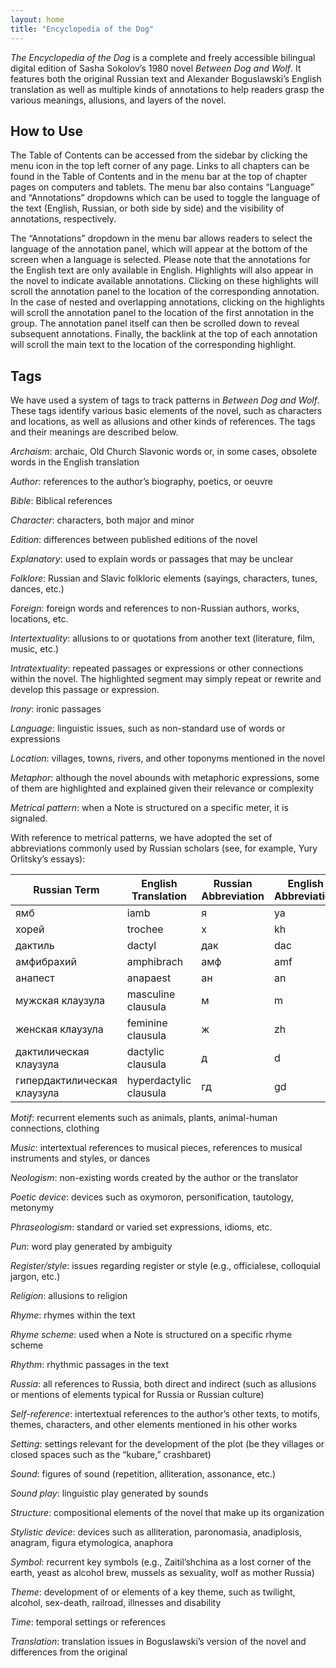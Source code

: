 ```yaml
---
layout: home
title: "Encyclopedia of the Dog"
---
```


*The Encyclopedia of the Dog* is a complete and freely accessible bilingual digital edition of Sasha Sokolov’s 1980 novel *Between Dog and Wolf*. It features both the original Russian text and Alexander Boguslawski’s English translation as well as multiple kinds of annotations to help readers grasp the various meanings, allusions, and layers of the novel.

## How to Use

The Table of Contents can be accessed from the sidebar by clicking the menu icon in the top left corner of any page. Links to all chapters can be found in the Table of Contents and in the menu bar at the top of chapter pages on computers and tablets. The menu bar also contains “Language” and “Annotations” dropdowns which can be used to toggle the language of the text (English, Russian, or both side by side) and the visibility of annotations, respectively.

The “Annotations” dropdown in the menu bar allows readers to select the language of the annotation panel, which will appear at the bottom of the screen when a language is selected. Please note that the annotations for the English text are only available in English. Highlights will also appear in the novel to indicate available annotations. Clicking on these highlights will scroll the annotation panel to the location of the corresponding annotation. In the case of nested and overlapping annotations, clicking on the highlights will scroll the annotation panel to the location of the first annotation in the group. The annotation panel itself can then be scrolled down to reveal subsequent annotations. Finally, the backlink at the top of each annotation will scroll the main text to the location of the corresponding highlight.

## Tags

We have used a system of tags to track patterns in *Between Dog and Wolf*. These tags identify various basic elements of the novel, such as characters and locations, as well as allusions and other kinds of references. The tags and their meanings are described below.

*Archaism*: archaic, Old Church Slavonic words or, in some cases, obsolete words in the English translation

*Author*: references to the author’s biography, poetics, or oeuvre

*Bible*: Biblical references

*Character*: characters, both major and minor

*Edition*: differences between published editions of the novel

*Explanatory*: used to explain words or passages that may be unclear

*Folklore*: Russian and Slavic folkloric elements (sayings, characters, tunes, dances, etc.)

*Foreign*: foreign words and references to non-Russian authors, works, locations, etc.

*Intertextuality*: allusions to or quotations from another text (literature, film, music, etc.)

*Intratextuality*: repeated passages or expressions or other connections within the novel. The highlighted segment may simply repeat or rewrite and develop this passage or expression.

*Irony*: ironic passages

*Language*: linguistic issues, such as non-standard use of words or expressions

*Location*: villages, towns, rivers, and other toponyms mentioned in the novel

*Metaphor*: although the novel abounds with metaphoric expressions, some of them are highlighted and explained given their relevance or complexity

*Metrical pattern*: when a Note is structured on a specific meter, it is signaled. 

​​With reference to metrical patterns, we have adopted the set of abbreviations commonly used by Russian scholars (see, for example, Yury Orlitsky’s essays):
 
| Russian Term | English Translation | Russian Abbreviation | English Abbreviation |
|---|---|---|---|
| ямб | iamb | я | ya | 
| хорей | trochee | х | kh |
| дактиль | dactyl | дак | dac |
| амфибрахий | amphibrach | амф | amf |
| анапест | anapaest | ан | an |
| мужская клаузула | masculine clausula | м | m |
| женская клаузула | feminine clausula | ж | zh |
| дактилическая клаузула | dactylic clausula | д | d |
| гипердактилическая клаузула | hyperdactylic clausula | гд | gd |


*Motif*: recurrent elements such as animals, plants, animal-human connections, clothing

*Music*: intertextual references to musical pieces, references to musical instruments and styles, or dances

*Neologism*: non-existing words created by the author or the translator

*Poetic device*: devices such as oxymoron, personification, tautology, metonymy

*Phraseologism*: standard or varied set expressions, idioms, etc.

*Pun*: word play generated by ambiguity

*Register/style*: issues regarding register or style (e.g., officialese, colloquial jargon, etc.) 

*Religion*: allusions to religion

*Rhyme*: rhymes within the text

*Rhyme scheme*: used when a Note is structured on a specific rhyme scheme

*Rhythm*: rhythmic passages in the text

*Russia*: all references to Russia, both direct and indirect (such as allusions or mentions of elements typical for Russia or Russian culture)

*Self-reference*: intertextual references to the author’s other texts, to motifs, themes, characters, and other elements mentioned in his other works

*Setting*: settings relevant for the development of the plot (be they villages or closed spaces such as the “kubare,” crashbaret)

*Sound*: figures of sound (repetition, alliteration, assonance, etc.)

*Sound play*: linguistic play generated by sounds

*Structure*: compositional elements of the novel that make up its organization

*Stylistic device*: devices such as alliteration, paronomasia, anadiplosis, anagram, figura etymologica, anaphora

*Symbol*: recurrent key symbols (e.g., Zaitil’shchina as a lost corner of the earth, yeast as alcohol brew, mussels as sexuality, wolf as mother Russia)

*Theme*: development of or elements of a key theme, such as twilight, alcohol, sex-death, railroad, illnesses and disability

*Time*: temporal settings or references

*Translation*: translation issues in Boguslawski’s version of the novel and differences from the original